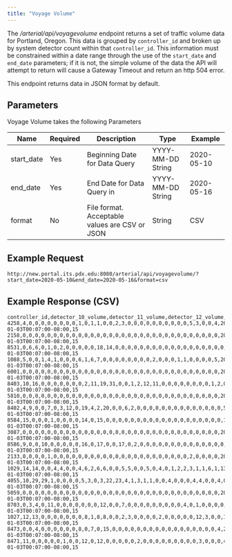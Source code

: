 ```yaml
---
title: "Voyage Volume"
---
```

The _/arterial/api/voyagevolume_ endpoint returns a set of traffic volume data for Portland, Oregon. This data is grouped by `controller_id` and broken up by system detector count within that `controller_id`. This information must be constrained within a date range through the use of the `start_date` and `end_date` parameters; if it is not, the simple volume of the data the API will attempt to return will cause a Gateway Timeout and return an http 504 error.

This endpoint returns data in JSON format by default.

## Parameters
Voyage Volume takes the following Parameters

| Name         | Required | Description                                        | Type              | Example      |
| ------------ | -------- | -------------------------------------------------- | ----------------- | ------------ |
|  start_date  | Yes      | Beginning Date for Data Query                      | YYYY-MM-DD String | 2020-05-10   |
|  end_date    | Yes      | End Date for Data Query in                         | YYYY-MM-DD String | 2020-05-16   |
|  format      | No       | File format. Acceptable values are CSV or JSON     | String            | CSV          |

## Example Request
```http://new.portal.its.pdx.edu:8080/arterial/api/voyagevolume/?start_date=2020-05-10&end_date=2020-05-16&format=csv```

## Example Response (CSV)
```
controller_id,detector_10_volume,detector_11_volume,detector_12_volume,detector_13_volume,detector_14_volume,detector_15_volume,detector_16_volume,detector_17_volume,detector_18_volume,detector_19_volume,detector_1_volume,detector_20_volume,detector_21_volume,detector_22_volume,detector_23_volume,detector_24_volume,detector_25_volume,detector_26_volume,detector_27_volume,detector_28_volume,detector_29_volume,detector_2_volume,detector_30_volume,detector_31_volume,detector_32_volume,detector_3_volume,detector_4_volume,detector_5_volume,detector_6_volume,detector_7_volume,detector_8_volume,detector_9_volume,logtime,period
4258,4,0,0,0,0,0,0,0,0,1,0,1,1,0,0,2,3,0,0,0,0,0,0,0,0,0,0,5,3,0,0,4,2017-01-03T00:07:00-08:00,15
2158,0,0,0,0,0,0,0,0,0,0,0,0,0,0,0,0,0,0,0,0,0,0,0,0,0,0,0,0,0,0,0,0,2017-01-03T00:07:00-08:00,15
8531,0,6,6,0,1,0,2,0,0,0,0,0,18,14,0,0,0,0,0,0,0,0,0,0,0,0,0,0,0,0,0,0,2017-01-03T00:07:00-08:00,15
1088,5,0,0,1,4,1,0,0,0,6,1,6,7,0,0,0,0,0,0,0,0,2,0,0,0,1,1,0,0,0,0,5,2017-01-03T00:07:00-08:00,15
6001,0,0,0,0,0,0,0,0,0,0,0,0,0,0,0,0,0,0,0,0,0,0,0,0,0,0,0,0,0,0,0,0,2017-01-03T00:07:00-08:00,15
8403,10,16,0,0,0,0,0,0,0,2,11,19,31,0,0,1,2,12,11,0,0,0,0,0,0,0,0,1,2,0,0,7,2017-01-03T00:07:00-08:00,15
5810,0,0,0,0,0,0,0,0,0,0,0,0,0,0,0,0,0,0,0,0,0,0,0,0,0,0,0,0,0,0,0,0,2017-01-03T00:07:00-08:00,15
8402,4,9,0,0,7,0,3,12,0,19,4,2,20,0,0,6,2,0,0,0,0,0,0,0,0,0,0,0,0,0,0,5,2017-01-03T00:07:00-08:00,15
8584,15,0,0,0,1,0,0,0,0,14,0,15,0,0,0,0,0,0,0,0,0,0,0,0,0,0,0,0,0,0,0,14,2017-01-03T00:07:00-08:00,15
3087,0,0,0,0,0,0,0,0,0,0,0,0,0,0,0,0,0,0,0,0,0,0,0,0,0,0,0,0,0,0,0,0,2017-01-03T00:07:00-08:00,15
8586,9,0,0,10,0,0,0,0,0,16,0,17,0,0,17,0,2,0,0,0,0,0,0,0,0,0,0,0,0,0,0,10,2017-01-03T00:07:00-08:00,15
2133,0,0,0,0,1,0,0,0,0,0,0,0,0,0,0,0,0,0,0,0,0,0,0,0,0,0,0,2,0,0,0,0,2017-01-03T00:07:00-08:00,15
1029,14,14,0,0,4,4,0,0,4,6,2,6,6,0,0,5,5,0,0,5,0,4,0,1,2,2,3,1,1,6,1,13,2017-01-03T00:07:00-08:00,15
4055,10,29,29,1,0,0,0,0,5,3,0,3,22,23,4,1,3,1,1,0,0,4,0,0,0,4,4,0,0,4,0,10,2017-01-03T00:07:00-08:00,15
5059,0,0,0,0,0,0,0,0,0,0,0,0,0,0,0,0,0,0,0,0,0,0,0,0,0,0,0,0,0,0,0,0,2017-01-03T00:07:00-08:00,15
8703,0,3,4,0,11,0,0,0,0,0,0,0,12,0,0,7,0,0,0,0,0,0,0,0,0,4,0,1,0,0,0,0,2017-01-03T00:07:00-08:00,15
1027,12,13,0,0,0,0,0,0,0,8,1,8,8,0,0,2,3,0,0,0,0,2,0,0,0,0,0,12,3,0,0,12,2017-01-03T00:07:00-08:00,15
8473,0,0,4,0,0,0,0,0,0,8,0,7,0,15,0,0,0,0,0,0,0,0,0,0,0,0,0,0,0,0,0,4,2017-01-03T00:07:00-08:00,15
8471,11,0,0,0,0,0,1,0,0,12,0,12,0,0,0,0,0,2,0,0,0,0,0,0,0,0,0,3,0,0,0,4,2017-01-03T00:07:00-08:00,15
```
